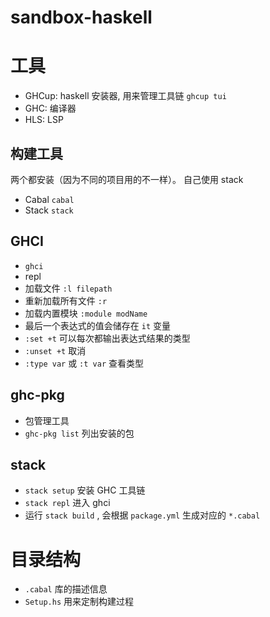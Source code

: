 # sandbox-haskell


# 工具
- GHCup: haskell 安装器, 用来管理工具链 `ghcup tui`
- GHC: 编译器
- HLS: LSP
## 构建工具
两个都安装（因为不同的项目用的不一样）。 自己使用 stack
- Cabal `cabal`
- Stack `stack`

## GHCI
- `ghci`
- repl
- 加载文件 `:l filepath`
- 重新加载所有文件 `:r`
- 加载内置模块 `:module modName`
- 最后一个表达式的值会储存在 `it` 变量
- `:set +t` 可以每次都输出表达式结果的类型
- `:unset +t` 取消
- `:type var` 或 `:t var` 查看类型

## ghc-pkg
- 包管理工具
- `ghc-pkg list` 列出安装的包


## stack
- `stack setup` 安装 GHC 工具链
- `stack repl` 进入 ghci
- 运行 `stack build` ,  会根据 `package.yml` 生成对应的 `*.cabal`

# 目录结构
- `.cabal` 库的描述信息
- `Setup.hs` 用来定制构建过程